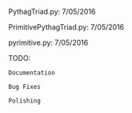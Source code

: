PythagTriad.py: 7/05/2016

PrimitivePythagTriad.py: 7/05/2016

pyrimitive.py: 7/05/2016

TODO:

    Documentation
    
    Bug Fixes
    
    Polishing
